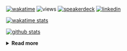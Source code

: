 [![wakatime](https://wakatime.com/badge/user/ddf27f94-292a-4343-b7eb-1143a4c6cf87.svg)](https://wakatime.com/@ddf27f94-292a-4343-b7eb-1143a4c6cf87)
![views](https://komarev.com/ghpvc/?username=chck&color=blueviolet)
[![speakerdeck](https://img.shields.io/badge/Speaker_Deck-chck-8a2be2?style=flat-square&logo=speaker-deck)](https://speakerdeck.com/chck)
[![linkedin](https://img.shields.io/badge/LinkedIn-chck-8a2be2?style=flat-square&logo=linkedin)](https://www.linkedin.com/in/chck/)

[![wakatime stats](https://github-readme-stats-nine-umber-51.vercel.app/api/wakatime?username=chck&layout=compact&count_private=true&hide_title=true&hide=Other&theme=buefy&langs_count=14)](https://wakatime.com/@chck?rank=me)

[![github stats](https://github-readme-stats-nine-umber-51.vercel.app/api?username=chck&count_private=true&show_icons=true&hide_title=true&theme=buefy)](https://github.com/anuraghazra/github-readme-stats)

<details>
  <summary><b>Read more</b></summary>
  <br>

  <!--START_SECTION:waka-->
**🐱 My GitHub Data** 

> 📦 126.4 kB Used in GitHub's Storage 
 > 
> 🏆 530 Contributions in the Year 2025
 > 
> 💼 Opted to Hire
 > 
> 📜 133 Public Repositories 
 > 
> 🔑 24 Private Repositories 
 > 
**I'm a Night 🦉** 

```text
🌞 Morning                1479 commits        █████░░░░░░░░░░░░░░░░░░░░   18.38 % 
🌆 Daytime                2383 commits        ███████░░░░░░░░░░░░░░░░░░   29.61 % 
🌃 Evening                2219 commits        ███████░░░░░░░░░░░░░░░░░░   27.58 % 
🌙 Night                  1966 commits        ██████░░░░░░░░░░░░░░░░░░░   24.43 % 
```
📅 **I'm Most Productive on Thursday** 

```text
Monday                   1434 commits        ████░░░░░░░░░░░░░░░░░░░░░   17.82 % 
Tuesday                  1237 commits        ████░░░░░░░░░░░░░░░░░░░░░   15.37 % 
Wednesday                1537 commits        █████░░░░░░░░░░░░░░░░░░░░   19.10 % 
Thursday                 1663 commits        █████░░░░░░░░░░░░░░░░░░░░   20.67 % 
Friday                   959 commits         ███░░░░░░░░░░░░░░░░░░░░░░   11.92 % 
Saturday                 500 commits         ██░░░░░░░░░░░░░░░░░░░░░░░   06.21 % 
Sunday                   717 commits         ██░░░░░░░░░░░░░░░░░░░░░░░   08.91 % 
```


📊 **This Week I Spent My Time On** 

```text
💬 Programming Languages: 
Other                    12 hrs 29 mins      █████████████████░░░░░░░░   68.59 % 
Markdown                 4 hrs 22 mins       ██████░░░░░░░░░░░░░░░░░░░   24.05 % 
Rust                     31 mins             █░░░░░░░░░░░░░░░░░░░░░░░░   02.85 % 
Bash                     19 mins             ░░░░░░░░░░░░░░░░░░░░░░░░░   01.76 % 
JSON                     10 mins             ░░░░░░░░░░░░░░░░░░░░░░░░░   00.98 % 

🔥 Editors: 
Chrome                   15 hrs 5 mins       █████████████████████░░░░   82.88 % 
Obsidian                 1 hr 55 mins        ███░░░░░░░░░░░░░░░░░░░░░░   10.56 % 
RustRover                40 mins             █░░░░░░░░░░░░░░░░░░░░░░░░   03.74 % 
Neovim                   30 mins             █░░░░░░░░░░░░░░░░░░░░░░░░   02.81 % 
```

**I Mostly Code in Python** 

```text
Python                   47 repos            █████████░░░░░░░░░░░░░░░░   34.31 % 
Jupyter Notebook         19 repos            ███░░░░░░░░░░░░░░░░░░░░░░   13.87 % 
Ruby                     11 repos            ██░░░░░░░░░░░░░░░░░░░░░░░   08.03 % 
Rust                     8 repos             █░░░░░░░░░░░░░░░░░░░░░░░░   05.84 % 
TypeScript               6 repos             █░░░░░░░░░░░░░░░░░░░░░░░░   04.38 % 
```



**Timeline**

![Lines of Code chart](https://raw.githubusercontent.com/chck/chck/main/assets/bar_graph.png)


 Last Updated on 2025-06-20 02:13 UTC
<!--END_SECTION:waka-->
</details>

